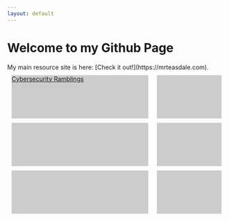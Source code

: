 ```yaml
---
layout: default
---
```

<html>
<head>
  <title>Mr Teasdale CS</title>
  <style>
    .container {display: flex;}.column {flex: 1;padding: 10px;}.box {background-color: #ccc;height: 100px;margin-bottom: 10px;}
  </style>
</head>
<body>
  <h1>Welcome to my Github Page</h1>
  My main resource site is here: [Check it out!](https://mrteasdale.com).
  <div class="container">
    <div class="column">
      <a href="./cyber-security.html"><div class="box">Cybersecurity Ramblings</div></a>
      <div class="box"></div>
      <div class="box"></div>
    </div>
    <div class="column">
      <div class="box"></div>
      <div class="box"></div>
      <div class="box"></div>
    </div>
  </div>
</body>
</html>
